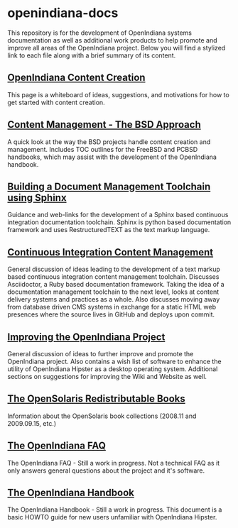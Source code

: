 <!--

The contents of this Documentation are subject to the Public Documentation License Version 1.01
(the "License"); you may only use this Documentation if you comply with the terms of this License.
A copy of the License is available at http://illumos.org/license/PDL.

The Original Documentation is _________________.

The Initial Writer of the Original Documentation is ___________ Copyright (C)_________[Insert year(s)].
All Rights Reserved. (Initial Writer contact(s):________________[Insert hyperlink/alias]).

Contributor(s): ______________________________________.

Portions created by ______ are Copyright (C)_________[Insert year(s)].
All Rights Reserved. (Contributor contact(s):________________[Insert hyperlink/alias]).

-->

# openindiana-docs


This repository is for the development of OpenIndiana systems documentation as
well as additional work products to help promote and improve all areas of the
OpenIndiana project. Below you will find a stylized link to each file along with
a brief summary of its content.


<!-- OpenIndiana Content Creation -->
## [OpenIndiana Content Creation](http://gist.asciidoctor.org/?github-makruger/openindiana-docs//content.adoc)
This page is a whiteboard of ideas, suggestions, and motivations for how to get
started with content creation.


<!-- Content Management - The BSD Approach -->
## [Content Management - The BSD Approach](http://gist.asciidoctor.org/?github-makruger/openindiana-docs//bsd.adoc)
A quick look at the way the BSD projects handle content creation and management.
Includes TOC outlines for the FreeBSD and PCBSD handbooks, which may assist with
the development of the OpenIndiana handbook.


<!-- Building a Document Management Toolchain using Sphinx -->
## [Building a Document Management Toolchain using Sphinx](http://gist.asciidoctor.org/?github-makruger/openindiana-docs//sphinx.adoc)
Guidance and web-links for the development of a Sphinx based continuous
integration documentation toolchain. Sphinx is python based documentation
framework and uses RestructuredTEXT as the text markup language.


<!-- Continuous Integration Content Management -->
## [Continuous Integration Content Management](http://gist.asciidoctor.org/?github-makruger/openindiana-docs//toolchain.adoc)
General discussion of ideas leading to the development of a text markup based
continuous integration content management toolchain. Discusses Asciidoctor, a
Ruby based documentation framework. Taking the idea of a documentation
management toolchain to the next level, looks at content delivery systems and
practices as a whole. Also discusses moving away from database driven CMS
systems in exchange for a static HTML web presences where the source lives in
GitHub and deploys upon commit.


<!-- Improving the OpenIndiana Project -->
## [Improving the OpenIndiana Project](http://gist.asciidoctor.org/?github-makruger/openindiana-docs//project.adoc)
General discussion of ideas to further improve and promote the OpenIndiana
project. Also contains a wish list of software to enhance the utility of
OpenIndiana Hipster as a desktop operating system. Additional sections on
suggestions for improving the Wiki and Website as well.


<!-- The OpenSolaris Redistributable Books -->
## [The OpenSolaris Redistributable Books](http://gist.asciidoctor.org/?github-makruger/openindiana-docs//books.adoc)
Information about the OpenSolaris book collections (2008.11 and 2009.09.15, etc.)


<!-- The OpenIndiana FAQ -->
## [The OpenIndiana FAQ](http://gist.asciidoctor.org/?github-makruger/openindiana-docs//faq.adoc)
The OpenIndiana FAQ - Still a work in progress.
Not a technical FAQ as it only answers general questions about the project and
it's software.


<!-- The OpenIndiana Handbook -->
## [The OpenIndiana Handbook](http://gist.asciidoctor.org/?github-makruger/openindiana-docs//handbook.adoc)
The OpenIndiana Handbook - Still a work in progress.
This document is a basic HOWTO guide for new users unfamiliar with OpenIndiana
Hipster.
